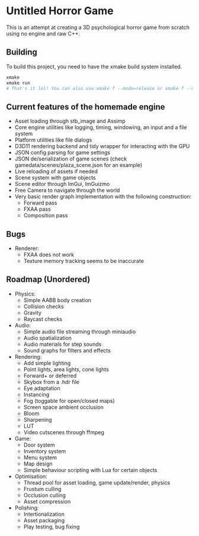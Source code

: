 # Untitled Horror Game

This is an attempt at creating a 3D psychological horror game from scratch using no engine and raw C++.

## Building

To build this project, you need to have the xmake build system installed.

```bash
xmake
xmake run
# That's it lol! You can also use xmake f --mode=release or xmake f --mode=debug to change configurations
```

## Current features of the homemade engine

- Asset loading through stb_image and Assimp
- Core engine utilities like logging, timing, windowing, an input and a file system
- Platform utilities like file dialogs
- D3D11 rendering backend and tidy wrapper for interacting with the GPU
- JSON config parsing for game settings
- JSON de/serialization of game scenes (check gamedata/scenes/plaza_scene.json for an example)
- Live reloading of assets if needed
- Scene system with game objects
- Scene editor through ImGui, ImGuizmo
- Free Camera to navigate through the world
- Very basic render graph implementation with the following construction:
    - Forward pass
    - FXAA pass
    - Composition pass

## Bugs

- Renderer:
    - FXAA does not work
    - Texture memory tracking seems to be inaccurate

## Roadmap (Unordered)

- Physics:
    - Simple AABB body creation
    - Collision checks
    - Gravity
    - Raycast checks
- Audio:
    - Simple audio file streaming through miniaudio
    - Audio spatialization
    - Audio materials for step sounds
    - Sound graphs for filters and effects
- Rendering:
    - Add simple lighting
    - Point lights, area lights, cone lights
    - Forward+ or deferred
    - Skybox from a .hdr file
    - Eye adaptation
    - Instancing
    - Fog (toggable for open/closed maps)
    - Screen space ambient occlusion
    - Bloom
    - Sharpening
    - LUT
    - Video cutscenes through ffmpeg
- Game:
    - Door system
    - Inventory system
    - Menu system
    - Map design
    - Simple behaviour scripting with Lua for certain objects
- Optimisation:
    - Thread pool for asset loading, game update/render, physics
    - Frustum culling
    - Occlusion culling
    - Asset compression
- Polishing:
    - Intertionalization
    - Asset packaging
    - Play testing, bug fixing
